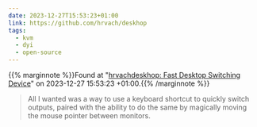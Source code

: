 ```yaml
---
date: 2023-12-27T15:53:23+01:00
link: https://github.com/hrvach/deskhop
tags:
  - kvm
  - dyi
  - open-source
---
```

{{% marginnote %}}Found at "[hrvachdeskhop: Fast Desktop Switching Device](https://web.archive.org/web/20231227155323/https://github.com/hrvach/deskhop)" on 2023-12-27 15:53:23 +01:00.{{% /marginnote %}}

> All I wanted was a way to use a keyboard shortcut to quickly switch outputs, paired with the ability to do the same by magically moving the mouse pointer between monitors.
